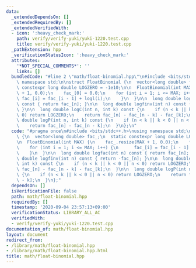 ```yaml
---
data:
  _extendedDependsOn: []
  _extendedRequiredBy: []
  _extendedVerifiedWith:
  - icon: ':heavy_check_mark:'
    path: verify/verify-yuki/yuki-1220.test.cpp
    title: verify/verify-yuki/yuki-1220.test.cpp
  _pathExtension: hpp
  _verificationStatusIcon: ':heavy_check_mark:'
  attributes:
    '*NOT_SPECIAL_COMMENTS*': ''
    links: []
  bundledCode: "#line 2 \"math/float-binomial.hpp\"\n#include <bits/stdc++.h>\nusing\
    \ namespace std;\n\nstruct FloatBinomial {\n  vector<long double> fac_;\n  static\
    \ constexpr long double LOGZERO = -1e10;\n\n  FloatBinomial(int MAX) {\n    fac_.resize(MAX\
    \ + 1, 0.0);\n    fac_[0] = 0.0;\n    for (int i = 1; i <= MAX; i++) {\n     \
    \ fac_[i] = fac_[i - 1] + logl(i);\n    }\n  }\n\n  long double logfac(int n)\
    \ const { return fac_[n]; }\n\n  long double logfinv(int n) const { return -fac_[n];\
    \ }\n\n  long double logC(int n, int k) const {\n    if (n < k || k < 0 || n <\
    \ 0) return LOGZERO;\n    return fac_[n] - fac_[n - k] - fac_[k];\n  }\n\n  long\
    \ double logP(int n, int k) const {\n    if (n < k || k < 0 || n < 0) return LOGZERO;\n\
    \    return fac_[n] - fac_[n - k];\n  }\n};\n"
  code: "#pragma once\n#include <bits/stdc++.h>\nusing namespace std;\n\nstruct FloatBinomial\
    \ {\n  vector<long double> fac_;\n  static constexpr long double LOGZERO = -1e10;\n\
    \n  FloatBinomial(int MAX) {\n    fac_.resize(MAX + 1, 0.0);\n    fac_[0] = 0.0;\n\
    \    for (int i = 1; i <= MAX; i++) {\n      fac_[i] = fac_[i - 1] + logl(i);\n\
    \    }\n  }\n\n  long double logfac(int n) const { return fac_[n]; }\n\n  long\
    \ double logfinv(int n) const { return -fac_[n]; }\n\n  long double logC(int n,\
    \ int k) const {\n    if (n < k || k < 0 || n < 0) return LOGZERO;\n    return\
    \ fac_[n] - fac_[n - k] - fac_[k];\n  }\n\n  long double logP(int n, int k) const\
    \ {\n    if (n < k || k < 0 || n < 0) return LOGZERO;\n    return fac_[n] - fac_[n\
    \ - k];\n  }\n};"
  dependsOn: []
  isVerificationFile: false
  path: math/float-binomial.hpp
  requiredBy: []
  timestamp: '2020-09-04 23:57:13+09:00'
  verificationStatus: LIBRARY_ALL_AC
  verifiedWith:
  - verify/verify-yuki/yuki-1220.test.cpp
documentation_of: math/float-binomial.hpp
layout: document
redirect_from:
- /library/math/float-binomial.hpp
- /library/math/float-binomial.hpp.html
title: math/float-binomial.hpp
---
```

